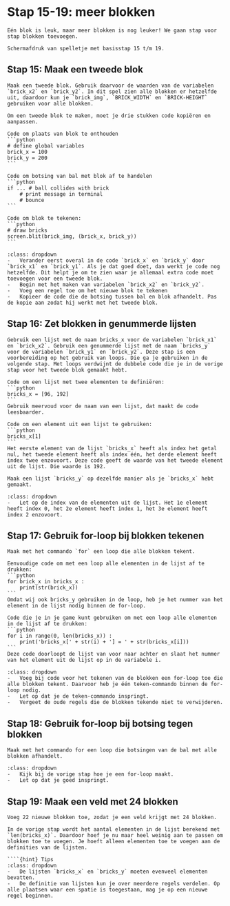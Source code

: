 # Stap 15-19: meer blokken
```{pull-quote}
Eén blok is leuk, maar meer blokken is nog leuker! We gaan stap voor stap blokken toevoegen.
```

```{figure} scherm5.png
Schermafdruk van spelletje met basisstap 15 t/m 19.
```

## Stap 15: Maak een tweede blok

````{note} Opdracht
Maak een tweede blok. Gebruik daarvoor de waarden van de variabelen `brick_x2` en `brick_y2`. In dit spel zien alle blokken er hetzelfde uit, daardoor kun je `brick_img`, `BRICK_WIDTH` en `BRICK-HEIGHT` gebruiken voor alle blokken.
````

````{attention} Toelichting
Om een tweede blok te maken, moet je drie stukken code kopiëren en aanpassen.

Code om plaats van blok te onthouden
```python
# define global variables
brick_x = 100
brick_y = 200
```

Code om botsing van bal met blok af te handelen
```python
if ... # ball collides with brick
    # print message in terminal
    # bounce
```

Code om blok te tekenen:   
```python
# draw bricks
screen.blit(brick_img, (brick_x, brick_y))
```
````

````{hint} Tips
:class: dropdown
-	Verander eerst overal in de code `brick_x` en `brick_y` door `brick_x1` en `brick_y1`. Als je dat goed doet, dan werkt je code nog hetzelfde. Dit helpt je om te zien waar je allemaal extra code moet toevoegen voor een tweede blok.  
-	Begin met het maken van variabelen `brick_x2` en `brick_y2`.
-	Voeg een regel toe om het nieuwe blok te tekenen
-	Kopieer de code die de botsing tussen bal en blok afhandelt. Pas de kopie aan zodat hij werkt met het tweede blok.
````

## Stap 16: Zet blokken in genummerde lijsten

````{note} Opdracht
Gebruik een lijst met de naam bricks_x voor de variabelen `brick_x1` en `brick_x2`. Gebruik een genummerde lijst met de naam `bricks_y` voor de variabelen `brick_y1` en `brick_y2`. Deze stap is een voorbereiding op het gebruik van loops. Die ga je gebruiken in de volgende stap. Met loops verdwijnt de dubbele code die je in de vorige stap voor het tweede blok gemaakt hebt.
````

````{attention} Toelichting
Code om een lijst met twee elementen te definiëren:
```python
bricks_x = [96, 192]
```
Gebruik meervoud voor de naam van een lijst, dat maakt de code leesbaarder.

Code om een element uit een lijst te gebruiken:
```python
bricks_x[1] 
```
Het eerste element van de lijst `bricks_x` heeft als index het getal nul, het tweede element heeft als index één, het derde element heeft index twee enzovoort. Deze code geeft de waarde van het tweede element uit de lijst. Die waarde is 192.

Maak een lijst `bricks_y` op dezelfde manier als je `bricks_x` hebt gemaakt.
````

````{hint} Tips
:class: dropdown
-	Let op de index van de elementen uit de lijst. Het 1e element heeft index 0, het 2e element heeft index 1, het 3e element heeft index 2 enzovoort. 
````

## Stap 17: Gebruik for-loop bij blokken tekenen

````{note} Opdracht
Maak met het commando `for` een loop die alle blokken tekent. 
````

````{attention} Toelichting
Eenvoudige code om met een loop alle elementen in de lijst af te drukken:
```python
for brick_x in bricks_x : 
    print(str(brick_x))
```
Omdat wij ook bricks_y gebruiken in de loop, heb je het nummer van het element in de lijst nodig binnen de for-loop.

Code die je in je game kunt gebruiken om met een loop alle elementen in de lijst af te drukken:
```python
for i in range(0, len(bricks_x)) : 
    print('bricks_x[' + str(i) + '] = ' + str(bricks_x[i]))
```
Deze code doorloopt de lijst van voor naar achter en slaat het nummer van het element uit de lijst op in de variabele i.
````

````{hint} Tips
:class: dropdown
-	Voeg bij code voor het tekenen van de blokken een for-loop toe die alle blokken tekent. Daarvoor heb je één teken-commando binnen de for-loop nodig.
-	Let op dat je de teken-commando inspringt.
-	Vergeet de oude regels die de blokken tekende niet te verwijderen.
````

## Stap 18: Gebruik for-loop bij botsing tegen blokken

````{note} Opdracht
Maak met het commando for een loop die botsingen van de bal met alle blokken afhandelt.
````

````{hint} Tips
:class: dropdown
-	Kijk bij de vorige stap hoe je een for-loop maakt.
-	Let op dat je goed inspringt.
````

## Stap 19: Maak een veld met 24 blokken

````{note} Opdracht
Voeg 22 nieuwe blokken toe, zodat je een veld krijgt met 24 blokken.
````

````{attention} Toelichting
In de vorige stap wordt het aantal elementen in de lijst berekend met `len(bricks_x)`. Daardoor hoef je nu maar heel weinig aan te passen om blokken toe te voegen. Je hoeft alleen elementen toe te voegen aan de definities van de lijsten.

````{hint} Tips
:class: dropdown
-	De lijsten `bricks_x` en `bricks_y` moeten evenveel elementen bevatten.
-	De definitie van lijsten kun je over meerdere regels verdelen. Op alle plaatsen waar een spatie is toegestaan, mag je op een nieuwe regel beginnen.
````
